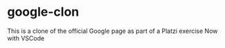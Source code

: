 # google-clon
 This is a clone of the official Google page as part of a Platzi exercise
 Now with VSCode
